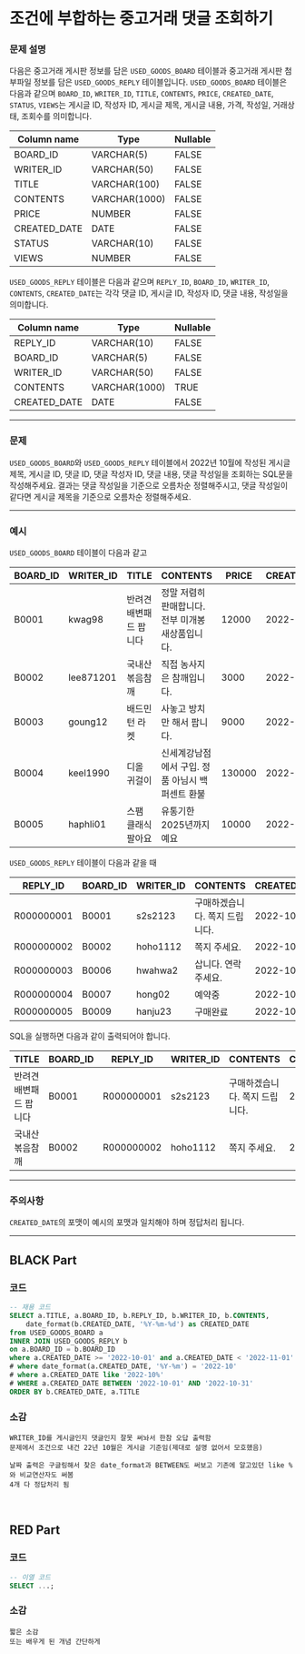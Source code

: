 # 조건에 부합하는 중고거래 댓글 조회하기

### 문제 설명

다음은 중고거래 게시판 정보를 담은 `USED_GOODS_BOARD` 테이블과 중고거래 게시판 첨부파일 정보를 담은 `USED_GOODS_REPLY` 테이블입니다. `USED_GOODS_BOARD` 테이블은 다음과 같으며 `BOARD_ID`, `WRITER_ID`, `TITLE`, `CONTENTS`, `PRICE`, `CREATED_DATE`, `STATUS`, `VIEWS`는 게시글 ID, 작성자 ID, 게시글 제목, 게시글 내용, 가격, 작성일, 거래상태, 조회수를 의미합니다.

| Column name   | Type         | Nullable |
|---------------|--------------|----------|
| BOARD_ID      | VARCHAR(5)    | FALSE    |
| WRITER_ID     | VARCHAR(50)   | FALSE    |
| TITLE         | VARCHAR(100)  | FALSE    |
| CONTENTS      | VARCHAR(1000) | FALSE    |
| PRICE         | NUMBER        | FALSE    |
| CREATED_DATE  | DATE          | FALSE    |
| STATUS        | VARCHAR(10)   | FALSE    |
| VIEWS         | NUMBER        | FALSE    |

`USED_GOODS_REPLY` 테이블은 다음과 같으며 `REPLY_ID`, `BOARD_ID`, `WRITER_ID`, `CONTENTS`, `CREATED_DATE`는 각각 댓글 ID, 게시글 ID, 작성자 ID, 댓글 내용, 작성일을 의미합니다.

| Column name   | Type         | Nullable |
|---------------|--------------|----------|
| REPLY_ID      | VARCHAR(10)  | FALSE    |
| BOARD_ID      | VARCHAR(5)   | FALSE    |
| WRITER_ID     | VARCHAR(50)  | FALSE    |
| CONTENTS      | VARCHAR(1000)| TRUE     |
| CREATED_DATE  | DATE         | FALSE    |

---

### 문제

`USED_GOODS_BOARD`와 `USED_GOODS_REPLY` 테이블에서 2022년 10월에 작성된 게시글 제목, 게시글 ID, 댓글 ID, 댓글 작성자 ID, 댓글 내용, 댓글 작성일을 조회하는 SQL문을 작성해주세요. 결과는 댓글 작성일을 기준으로 오름차순 정렬해주시고, 댓글 작성일이 같다면 게시글 제목을 기준으로 오름차순 정렬해주세요.

---

### 예시

`USED_GOODS_BOARD` 테이블이 다음과 같고

| BOARD_ID | WRITER_ID   | TITLE           | CONTENTS                        | PRICE  | CREATED_DATE | STATUS |
|----------|-------------|-----------------|---------------------------------|--------|--------------|--------|
| B0001    | kwag98      | 반려견 배변패드 팝니다 | 정말 저렴히 판매합니다. 전부 미개봉 새상품입니다. | 12000  | 2022-10-01   | DONE   |
| B0002    | lee871201   | 국내산 볶음참깨   | 직접 농사지은 참깨입니다.             | 3000   | 2022-10-02   | DONE   |
| B0003    | goung12     | 배드민턴 라켓     | 사놓고 방치만 해서 팝니다.               | 9000   | 2022-10-02   | SALE   |
| B0004    | keel1990    | 디올 귀걸이       | 신세계강남점에서 구입. 정품 아님시 백퍼센트 환불 | 130000 | 2022-10-02   | SALE   |
| B0005    | haphli01    | 스팸 클래식 팔아요 | 유통기한 2025년까지예요               | 10000  | 2022-10-02   | SALE   |

`USED_GOODS_REPLY` 테이블이 다음과 같을 때

| REPLY_ID   | BOARD_ID | WRITER_ID   | CONTENTS       | CREATED_DATE |
|------------|----------|-------------|----------------|--------------|
| R000000001 | B0001    | s2s2123     | 구매하겠습니다. 쪽지 드립니다. | 2022-10-02   |
| R000000002 | B0002    | hoho1112    | 쪽지 주세요.              | 2022-10-03   |
| R000000003 | B0006    | hwahwa2     | 삽니다. 연락주세요.          | 2022-10-02   |
| R000000004 | B0007    | hong02      | 예약중                   | 2022-10-06   |
| R000000005 | B0009    | hanju23     | 구매완료                  | 2022-10-07   |

SQL을 실행하면 다음과 같이 출력되어야 합니다.

| TITLE         | BOARD_ID | REPLY_ID    | WRITER_ID  | CONTENTS                | CREATED_DATE |
|---------------|----------|-------------|------------|-------------------------|--------------|
| 반려견 배변패드 팝니다 | B0001    | R000000001 | s2s2123   | 구매하겠습니다. 쪽지 드립니다. | 2022-10-02   |
| 국내산 볶음참깨     | B0002    | R000000002 | hoho1112  | 쪽지 주세요.               | 2022-10-03   |

---

### 주의사항

`CREATED_DATE`의 포맷이 예시의 포맷과 일치해야 하며 정답처리 됩니다.




---

## BLACK Part

### 코드
```sql
-- 재용 코드
SELECT a.TITLE, a.BOARD_ID, b.REPLY_ID, b.WRITER_ID, b.CONTENTS,
    date_format(b.CREATED_DATE, '%Y-%m-%d') as CREATED_DATE
from USED_GOODS_BOARD a
INNER JOIN USED_GOODS_REPLY b
on a.BOARD_ID = b.BOARD_ID
where a.CREATED_DATE >= '2022-10-01' and a.CREATED_DATE < '2022-11-01'
# where date_format(a.CREATED_DATE, '%Y-%m') = '2022-10'
# where a.CREATED_DATE like '2022-10%'
# WHERE a.CREATED_DATE BETWEEN '2022-10-01' AND '2022-10-31'
ORDER BY b.CREATED_DATE, a.TITLE
```
### 소감
```plaintext
WRITER_ID를 게시글인지 댓글인지 잘못 써놔서 한참 오답 출력함
문제에서 조건으로 내건 22년 10월은 게시글 기준임(제대로 설명 없어서 모호했음)

날짜 출력은 구글링해서 찾은 date_format과 BETWEEN도 써보고 기존에 알고있던 like %와 비교연산자도 써봄
4개 다 정답처리 됨
```

<br/>


## RED Part

### 코드
```sql
-- 이열 코드
SELECT ...;
```
### 소감
```plaintext
짧은 소감
또는 배우게 된 개념 간단하게
```